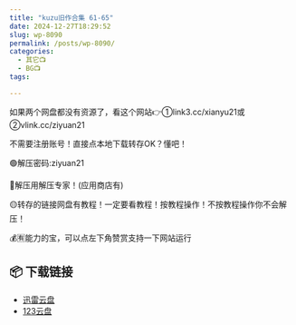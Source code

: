 ```yaml
---
title: "kuzu旧作合集 61-65"
date: 2024-12-27T18:29:52
slug: wp-8090
permalink: /posts/wp-8090/
categories:
  - 其它📺
  - BG📺
tags:

---
```


如果两个网盘都没有资源了，看这个网站👉①link3.cc/xianyu21或②vlink.cc/ziyuan21

不需要注册账号！直接点本地下载转存OK？懂吧！

🟢解压密码:ziyuan21

🔵解压用解压专家！(应用商店有)

🟡转存的链接网盘有教程！一定要看教程！按教程操作！不按教程操作你不会解压！

💰🈶能力的宝，可以点左下角赞赏支持一下网站运行

## 📦 下载链接
- [迅雷云盘](https://blziyuan21.com/pay-download/8090?key=cfd49d8ba0&down_id=0)
- [123云盘](https://blziyuan21.com/pay-download/8090?key=cfd49d8ba0&down_id=1)

